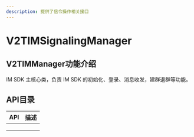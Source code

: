 ```yaml
---
description: 提供了信令操作相关接口
---
```


# V2TIMSignalingManager

## V2TIMManager功能介绍

IM SDK 主核心类，负责 IM SDK 的初始化、登录、消息收发，建群退群等功能。

## API目录

| API | 描述 |
| --- | -- |
|     |    |
|     |    |
|     |    |
